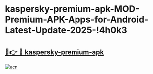 # kaspersky-premium-apk-MOD-Premium-APK-Apps-for-Android-Latest-Update-2025-!4h0k3

# <h2><a href="https://czgdwu.esa.edu.pl?title=kaspersky-premium-apk&ref=4h0k3">🔗👉 🔴 kaspersky-premium-apk</a></h2>

[![acn](https://github.com/user-attachments/assets/0f9c940e-d8b0-45ae-aac7-cd30a18b3e1c)](https://czgdwu.esa.edu.pl?title=kaspersky-premium-apk&ref=4h0k3)

